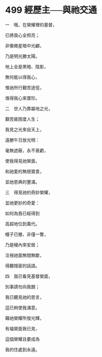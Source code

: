 # 499 經歷主──與祂交通

一　哦，在榮耀裡的基督，

已將我心全照亮；

非像微星暗中光顧，

乃是明光勝太陽。

地上全是黑暗、陰影，

無何能以得我心，

惟祂所行艱苦途徑，

值得我心來寶珍。

二　世人乃靠屬地之光，

艱苦疲困度人生；

我見之光來自天上，

遠勝午日放光明：

毫無遮蔽，永不衰虧，

使我得見祂榮面，

和祂愛的無限寶貴，

並祂恩典的豐滿。

三　得見祂的奇妙榮耀，

並祂更妙的奇愛：

如何為我已經得到

高超地位到萬代。

幔子已撤，非僅一瞥，

乃是幔內來安居；

注視祂面無間無歇，

得聽隱密的話語。

四　我已看見基督榮面，

別事請勿向我題；

我已聽見祂的恩言，

這已夠使我滿意。

藉祂榮耀所發光輝，

有福榮面我已見，

這個榮耀且要成為

我的住處到永遠。


